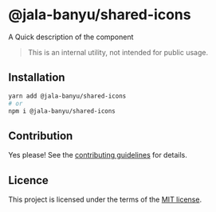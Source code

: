 # @jala-banyu/shared-icons

A Quick description of the component

> This is an internal utility, not intended for public usage.

## Installation

```sh
yarn add @jala-banyu/shared-icons
# or
npm i @jala-banyu/shared-icons
```

## Contribution

Yes please! See the
[contributing guidelines](https://github.com/Atnic/banyu/blob/master/CONTRIBUTING.md)
for details.

## Licence

This project is licensed under the terms of the
[MIT license](https://github.com/Atnic/banyu/blob/master/LICENSE).

